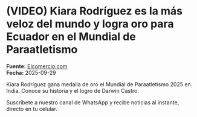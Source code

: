 # (VIDEO) Kiara Rodríguez es la más veloz del mundo y logra oro para Ecuador en el Mundial de Paraatletismo

**Fuente:** [Elcomercio.com](https://www.elcomercio.com/deportes/atletismo/kiara-rodriguez-oro-mundial-paraatletismo-2025-ecuatoriana-india/)  
**Fecha:** 2025-09-29

Kiara Rodríguez gana medalla de oro el Mundial de Paraatletismo 2025 en India. Conoce su historia y el logro de Darwin Castro.

Suscríbete a nuestro canal de WhatsApp y recibe noticias al instante, directo en tu celular.
